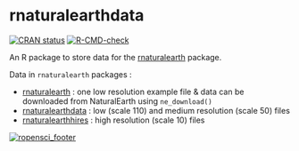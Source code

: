 # rnaturalearthdata

  <!-- badges: start -->

[![CRAN status](https://www.r-pkg.org/badges/version/rnaturalearthdata)](https://CRAN.R-project.org/package=rnaturalearthdata)
[![R-CMD-check](https://github.com/ropensci/rnaturalearthdata/actions/workflows/R-CMD-check.yaml/badge.svg)](https://github.com/ropensci/rnaturalearthdata/actions/workflows/R-CMD-check.yaml)

  <!-- badges: end -->

An R package to store data for the [rnaturalearth](https://github.com/ropensci/rnaturalearth) package.

Data in `rnaturalearth` packages :

- [rnaturalearth](https://github.com/ropensci/rnaturalearth) : one low resolution example file & data can be downloaded from NaturalEarth using `ne_download()`
- [rnaturalearthdata](https://github.com/ropensci/rnaturalearthdata) : low (scale 110) and medium resolution (scale 50) files
- [rnaturalearthhires](https://github.com/ropensci/rnaturalearthhires) : high resolution (scale 10) files

[![ropensci_footer](https://ropensci.org/public_images/github_footer.png)](https://ropensci.org)
